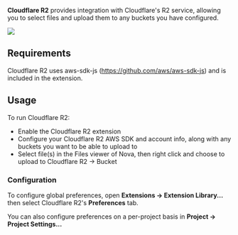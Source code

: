 <!--
👋 Hello! As Nova users browse the extensions library, a good README can help them understand what your extension does, how it works, and what setup or configuration it may require.

Not every extension will need every item described below. Use your best judgement when deciding which parts to keep to provide the best experience for your new users.

💡 Quick Tip! As you edit this README template, you can preview your changes by selecting **Extensions → Activate Project as Extension**, opening the Extension Library, and selecting "Cloudflare R2" in the sidebar.

Let's get started!
-->

<!--
🎈 Include a brief description of the features your extension provides. For example:
-->

**Cloudflare R2** provides integration with Cloudflare's R2 service, allowing you to select files and upload them to any buckets you have configured.

<!--
🎈 It can also be helpful to include a screenshot or GIF showing your extension in action:
-->

![](https://nova.app/images/en/dark/editor.png)

## Requirements

<!--
🎈 If your extension depends on external processes or tools that users will need to have, it's helpful to list those and provide links to their installers:
-->

Cloudflare R2 uses aws-sdk-js (https://github.com/aws/aws-sdk-js) and is included in the extension.

## Usage

<!--
🎈 If users will interact with your extension manually, describe those options:
-->

To run Cloudflare R2:

- Enable the Cloudflare R2 extension
- Configure your Cloudflare R2 AWS SDK and account info, along with any buckets you want to be able to upload to
- Select file(s) in the Files viewer of Nova, then right click and choose to upload to Cloudflare R2 -> Bucket

<!--
🎈 Alternatively, if your extension runs automatically (as in the case of a validator), consider showing users what they can expect to see:
-->

### Configuration

<!--
🎈 If your extension offers global- or workspace-scoped preferences, consider pointing users toward those settings. For example:
-->

To configure global preferences, open **Extensions → Extension Library...** then select Cloudflare R2's **Preferences** tab.

You can also configure preferences on a per-project basis in **Project → Project Settings...**

<!--
👋 That's it! Happy developing!

P.S. If you'd like, you can remove these comments before submitting your extension 😉
-->
